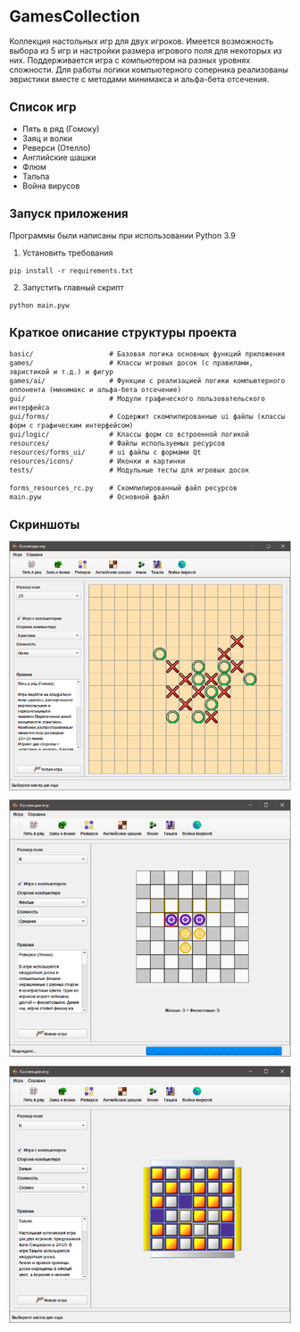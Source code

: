 # GamesCollection

Коллекция настольных игр для двух игроков.
Имеется возможность выбора из 5 игр и настройки размера игрового поля для некоторых из них.
Поддерживается игра с компьютером на разных уровнях сложности.
Для работы логики компьютерного соперника реализованы эвристики вместе с методами минимакса и альфа-бета отсечения.


## Список игр
* Пять в ряд (Гомоку)
* Заяц и волки             
* Реверси (Отелло)
* Английские шашки
* Флюм
* Тальпа
* Война вирусов

## Запуск приложения
Программы были написаны при использовании Python 3.9
1. Установить требования

`pip install -r requirements.txt`

2. Запустить главный скрипт

`python main.pyw`


## Краткое описание структуры проекта
```
basic/                   # Базовая логика основных функций приложения
games/                   # Классы игровых досок (с правилами, эвристикой и т.д.) и фигур
games/ai/                # Функции с реализацией логики компьютерного оппонента (минимакс и альфа-бета отсечение)
gui/                     # Модули графического пользовательского интерфейса
gui/forms/               # Содержит скомпилированные ui файлы (классы форм с графическим интерфейсом)
gui/logic/               # Классы форм со встроенной логикой
resources/               # Файлы используемых ресурсов
resources/forms_ui/      # ui файлы с формами Qt
resources/icons/         # Иконки и картинки
tests/                   # Модульные тесты для игровых досок

forms_resources_rc.py    # Скомпилированный файл ресурсов
main.pyw                 # Основной файл
```

## Скриншоты
![Alt-пять_в_ряд](screenshot1.jpg)


![Alt-реверси](screenshot2.jpg)


![Alt-тальпа](screenshot3.jpg)